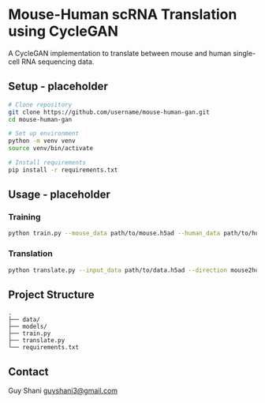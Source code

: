 # Mouse-Human scRNA Translation using CycleGAN

A CycleGAN implementation to translate between mouse and human single-cell RNA sequencing data.

## Setup - placeholder

```bash
# Clone repository
git clone https://github.com/username/mouse-human-gan.git
cd mouse-human-gan

# Set up environment
python -m venv venv
source venv/bin/activate

# Install requirements
pip install -r requirements.txt
```

## Usage - placeholder

### Training
```bash
python train.py --mouse_data path/to/mouse.h5ad --human_data path/to/human.h5ad
```

### Translation
```bash
python translate.py --input_data path/to/data.h5ad --direction mouse2human
```

## Project Structure
```
.
├── data/
├── models/
├── train.py
├── translate.py
└── requirements.txt
```

## Contact
Guy Shani guyshani3@gmail.com
